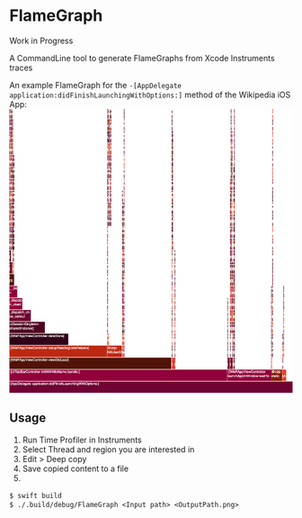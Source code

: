 # FlameGraph

Work in Progress 

A CommandLine tool to generate FlameGraphs from Xcode Instruments traces

An example FlameGraph for the ```-[AppDelegate application:didFinishLaunchingWithOptions:]``` method of the Wikipedia iOS App:
![Example output](example/output.png)

## Usage

1. Run Time Profiler in Instruments
2. Select Thread and region you are interested in
3. Edit > Deep copy
4. Save copied content to a file 
5.
```
$ swift build
$ ./.build/debug/FlameGraph <Input path> <OutputPath.png>
```

